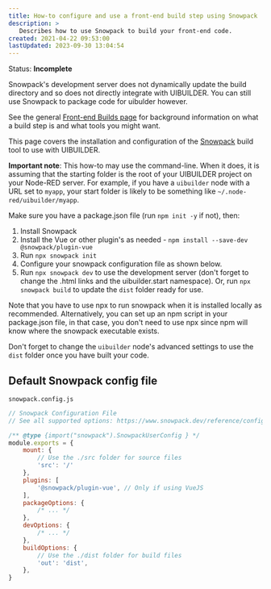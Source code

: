 ```yaml
---
title: How-to configure and use a front-end build step using Snowpack
description: >
   Describes how to use Snowpack to build your front-end code.
created: 2021-04-22 09:53:00
lastUpdated: 2023-09-30 13:04:54
---
```


Status: **Incomplete**

Snowpack's development server does not dynamically update the build directory and so does not directly integrate with UIBUILDER. You can still use Snowpack to package code for uibulder however.

See the general [Front-end Builds page](./front-end-builds.md) for background information on what a build step is and what tools you might want.

This page covers the installation and configuration of the [Snowpack](https://www.snowpack.dev/) build tool to use with UIBUILDER.

**Important note**: This how-to may use the command-line. When it does, it is assuming that the starting folder
is the root of your UIBUILDER project on your Node-RED server. For example, if you have a `uibuilder` node with
a URL set to `myapp`, your start folder is likely to be something like `~/.node-red/uibuilder/myapp`.

Make sure you have a package.json file (run `npm init -y` if not), then:

1. Install Snowpack
2. Install the Vue or other plugin's as needed - `npm install --save-dev @snowpack/plugin-vue`
3. Run `npx snowpack init`
4. Configure your snowpack configuration file as shown below.
5. Run `npx snowpack dev` to use the development server (don't forget to change the .html links and the uibuilder.start namespace). Or, run `npx snowpack build` to update the `dist` folder ready for use.

Note that you have to use npx to run snowpack when it is installed locally as recommended. Alternatively, you can set up an npm script in your package.json file, in that case, you don't need to use npx since npm will know where the snowpack executable exists.

Don't forget to change the `uibuilder` node's advanced settings to use the `dist` folder once you have built your code.

## Default Snowpack config file

`snowpack.config.js`

```js
// Snowpack Configuration File
// See all supported options: https://www.snowpack.dev/reference/configuration

/** @type {import("snowpack").SnowpackUserConfig } */
module.exports = {
    mount: {
        // Use the ./src folder for source files
        'src': '/'
    },
    plugins: [
        '@snowpack/plugin-vue', // Only if using VueJS
    ],
    packageOptions: {
        /* ... */
    },
    devOptions: {
        /* ... */
    },
    buildOptions: {
        // Use the ./dist folder for build files
        'out': 'dist',
    },
}
```
